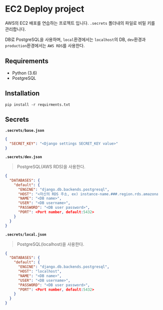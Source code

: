 # EC2 Deploy project

AWS의 EC2 배포를 연습하는 프로젝트 입니다.
`.secrets` 폴더내의 파일로 비밀 키를 관리합니다.

DB로 PostgreSQL을 사용하며, `local`환경에서는 `localhost`의 DB, `dev`환경과 `production`환경에서는 `AWS RDS`를 사용한다.

## Requirements

- Python (3.6)
- PostgreSQL

## Installation
```
pip install -r requirments.txt

```

## Secrets

**`.secrets/base.json`**
```json
{
  "SECRET_KEY": "<Django settings SECRET_KEY value>"
}
```

**`.secrets/dev.json`**
> PostgreSQL(AWS RDS)을 사용한다.

```json
{
  "DATABASES": {
    "default": {
      "ENGINE": "django.db.backends.postgresql",
      "HOST": "<자신의 RDS 주소, ex) instance-name.###.region.rds.amazonaws.com>",
      "NAME": "<DB name>",
      "USER": "<DB username>",
      "PASSWORD": "<DB user password>",
      "PORT": <Port number, default:5432>
    }
  }
}
```

**`.secrets/local.json`**
> PostgreSQL(localhost)을 사용한다.

```json
{
  "DATABASES": {
    "default": {
      "ENGINE": "django.db.backends.postgresql",
      "HOST": "localhost",
      "NAME": "<DB name>",
      "USER": "<DB username>",
      "PASSWORD": "<DB user password>",
      "PORT": <Port number, default:5432>
    }
  }
}
```
